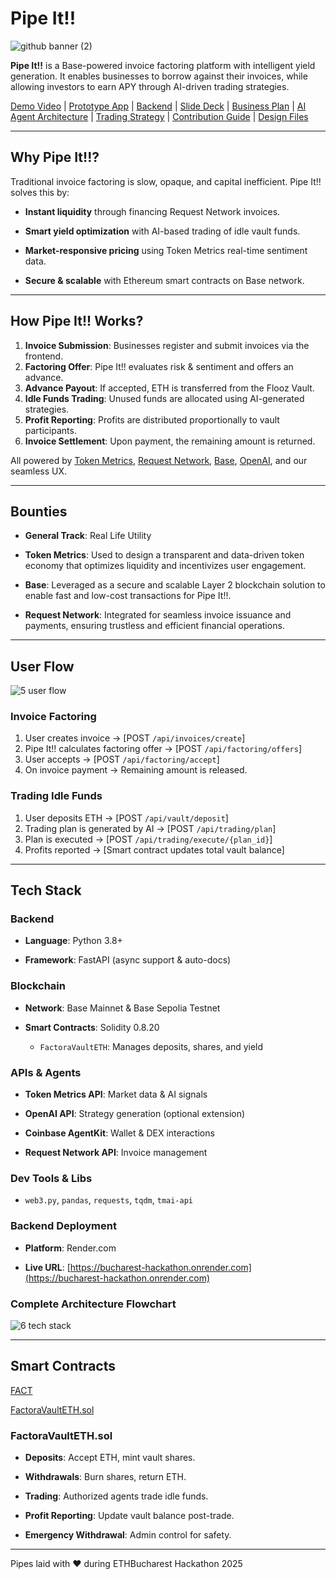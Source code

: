# Pipe It!!

![github banner (2)](https://github.com/user-attachments/assets/e90f4b31-4cd4-4591-98ae-cd4958a40cda)

**Pipe It!!** is a Base-powered invoice factoring platform with intelligent yield generation. It enables businesses to borrow against their invoices, while allowing investors to earn APY through AI-driven trading strategies.

[Demo Video](https://youtu.be/wnGs5hOHkCM?si=dqxMCemRTFvijedU) | [Prototype App](https://pipeit-4et02ndlo-learn2earnsocial-gmailcoms-projects.vercel.app/) | [Backend](https://bucharest-hackathon.onrender.com) | [Slide Deck](https://github.com/MihRazvan/bucharest_hackathon/blob/main/docs/slide-deck.md) | [Business Plan](https://github.com/MihRazvan/bucharest_hackathon/blob/main/docs/business-plan.md) | [AI Agent Architecture](https://github.com/MihRazvan/bucharest_hackathon/blob/main/docs/ai-agent-architecture.md) | [Trading Strategy](https://github.com/MihRazvan/bucharest_hackathon/blob/main/docs/trading-strategy.md) | [Contribution Guide](https://github.com/MihRazvan/bucharest_hackathon/blob/main/docs/contribution-guide.md) | [Design Files](https://github.com/MihRazvan/bucharest_hackathon/blob/main/docs/design-files.md)

---

## Why Pipe It!!?

Traditional invoice factoring is slow, opaque, and capital inefficient. Pipe It!! solves this by:

- **Instant liquidity** through financing Request Network invoices.

- **Smart yield optimization** with AI-based trading of idle vault funds.

- **Market-responsive pricing** using Token Metrics real-time sentiment data.

- **Secure & scalable** with Ethereum smart contracts on Base network.

---

## How Pipe It!! Works?

1. **Invoice Submission**: Businesses register and submit invoices via the frontend.
2. **Factoring Offer**: Pipe It!! evaluates risk & sentiment and offers an advance.
3. **Advance Payout**: If accepted, ETH is transferred from the Flooz Vault.
4. **Idle Funds Trading**: Unused funds are allocated using AI-generated strategies.
5. **Profit Reporting**: Profits are distributed proportionally to vault participants.
6. **Invoice Settlement**: Upon payment, the remaining amount is returned.

All powered by [Token Metrics](https://www.tokenmetrics.com/), [Request Network](https://request.network/), [Base](http://base.org/), [OpenAI](https://openai.com/), and our seamless UX.

---

## Bounties

- **General Track**: Real Life Utility

- **Token Metrics**: Used to design a transparent and data-driven token economy that optimizes liquidity and incentivizes user engagement.

- **Base**: Leveraged as a secure and scalable Layer 2 blockchain solution to enable fast and low-cost transactions for Pipe It!!.

- **Request Network**: Integrated for seamless invoice issuance and payments, ensuring trustless and efficient financial operations.

---

## User Flow

![5  user flow](https://github.com/user-attachments/assets/8a5deee7-26fb-4f31-9ef9-26e5fe070309)

### Invoice Factoring
1. User creates invoice → [POST `/api/invoices/create`]
2. Pipe It!! calculates factoring offer → [POST `/api/factoring/offers`]
3. User accepts → [POST `/api/factoring/accept`]
4. On invoice payment → Remaining amount is released.

### Trading Idle Funds
1. User deposits ETH → [POST `/api/vault/deposit`]
2. Trading plan is generated by AI → [POST `/api/trading/plan`]
3. Plan is executed → [POST `/api/trading/execute/{plan_id}`]
4. Profits reported → [Smart contract updates total vault balance]

---

## Tech Stack

### Backend

- **Language**: Python 3.8+

- **Framework**: FastAPI (async support & auto-docs)

### Blockchain

- **Network**: Base Mainnet & Base Sepolia Testnet

- **Smart Contracts**: Solidity 0.8.20
  - `FactoraVaultETH`: Manages deposits, shares, and yield

### APIs & Agents

- **Token Metrics API**: Market data & AI signals

- **OpenAI API**: Strategy generation (optional extension)

- **Coinbase AgentKit**: Wallet & DEX interactions

- **Request Network API**: Invoice management

### Dev Tools & Libs

- `web3.py`, `pandas`, `requests`, `tqdm`, `tmai-api`

### Backend Deployment

- **Platform**: Render.com  

- **Live URL**: [https://bucharest-hackathon.onrender.com](https://bucharest-hackathon.onrender.com)

### Complete Architecture Flowchart

![6  tech stack](https://github.com/user-attachments/assets/2365f07b-e54e-41c1-8dd8-7cd0c110e2d6)

---

## Smart Contracts

[FACT](https://sepolia.basescan.org/address/0xfa79c996dee0b76d3a59fbf50cefeebfd8504256)

[FactoraVaultETH.sol](https://github.com/MihRazvan/bucharest_hackathon/blob/main/backend/factora-contracts/src/FactoraVaultETH.sol)

### FactoraVaultETH.sol

- **Deposits**: Accept ETH, mint vault shares.

- **Withdrawals**: Burn shares, return ETH.

- **Trading**: Authorized agents trade idle funds.

- **Profit Reporting**: Update vault balance post-trade.

- **Emergency Withdrawal**: Admin control for safety.

---

Pipes laid with ♥ during ETHBucharest Hackathon 2025
